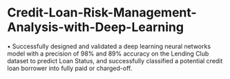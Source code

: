 # Credit-Loan-Risk-Management-Analysis-with-Deep-Learning
• Successfully designed and validated a deep learning neural networks model with a precision of 98% and 89% accuracy on the Lending Club dataset to predict Loan Status, and successfully classified a potential credit loan borrower into fully paid or charged-off.
